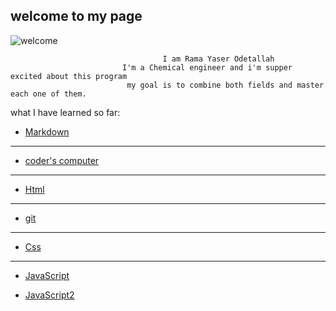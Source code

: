 ## welcome to my page 

![welcome](https://gilmour.com/wp-content/uploads/2018/03/growing-sunflowers.jpg)

                                      I am Rama Yaser Odetallah 
                             I'm a Chemical engineer and i'm supper excited about this program 
                              my goal is to combine both fields and master each one of them.


what I have learned so far:
 
- [Markdown](https://ramayaser66.github.io/reading-notes-/marckdown) 
---------------------------------------------------------------------------------
- [coder's computer](https://ramayaser66.github.io/reading-notes-/coder's%20computer)
-------------------------------------------------------------------------------------
- [Html](https://ramayaser66.github.io/reading-notes-/HTML)
----------------------------------------------------------------------
- [git](https://ramayaser66.github.io/reading-notes-/git)
______________________________________________________________________________
- [Css](https://ramayaser66.github.io/reading-notes-/css)
-------------------------------------------------------------------------
- [JavaScript](https://ramayaser66.github.io/reading-notes-/javascript)

- [JavaScript2](https://ramayaser66.github.io/reading-notes-/javascript2)

